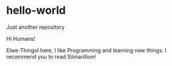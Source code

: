 # hello-world
Just another repository

Hi Humans!

Elwe-Thingol here, I like Programming and learning new things.
I recommend you to read Silmarillion!
